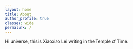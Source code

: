 ```yaml
---
layout: home
title: About
author_profile: true
classes: wide
permalink: /
---
```


Hi universe, this is Xiaoxiao Lei writing in the Temple of Time.